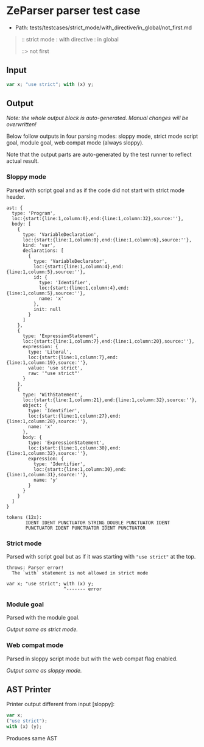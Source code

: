 # ZeParser parser test case

- Path: tests/testcases/strict_mode/with_directive/in_global/not_first.md

> :: strict mode : with directive : in global
>
> ::> not first

## Input

`````js
var x; "use strict"; with (x) y;
`````

## Output

_Note: the whole output block is auto-generated. Manual changes will be overwritten!_

Below follow outputs in four parsing modes: sloppy mode, strict mode script goal, module goal, web compat mode (always sloppy).

Note that the output parts are auto-generated by the test runner to reflect actual result.

### Sloppy mode

Parsed with script goal and as if the code did not start with strict mode header.

`````
ast: {
  type: 'Program',
  loc:{start:{line:1,column:0},end:{line:1,column:32},source:''},
  body: [
    {
      type: 'VariableDeclaration',
      loc:{start:{line:1,column:0},end:{line:1,column:6},source:''},
      kind: 'var',
      declarations: [
        {
          type: 'VariableDeclarator',
          loc:{start:{line:1,column:4},end:{line:1,column:5},source:''},
          id: {
            type: 'Identifier',
            loc:{start:{line:1,column:4},end:{line:1,column:5},source:''},
            name: 'x'
          },
          init: null
        }
      ]
    },
    {
      type: 'ExpressionStatement',
      loc:{start:{line:1,column:7},end:{line:1,column:20},source:''},
      expression: {
        type: 'Literal',
        loc:{start:{line:1,column:7},end:{line:1,column:19},source:''},
        value: 'use strict',
        raw: '"use strict"'
      }
    },
    {
      type: 'WithStatement',
      loc:{start:{line:1,column:21},end:{line:1,column:32},source:''},
      object: {
        type: 'Identifier',
        loc:{start:{line:1,column:27},end:{line:1,column:28},source:''},
        name: 'x'
      },
      body: {
        type: 'ExpressionStatement',
        loc:{start:{line:1,column:30},end:{line:1,column:32},source:''},
        expression: {
          type: 'Identifier',
          loc:{start:{line:1,column:30},end:{line:1,column:31},source:''},
          name: 'y'
        }
      }
    }
  ]
}

tokens (12x):
       IDENT IDENT PUNCTUATOR STRING_DOUBLE PUNCTUATOR IDENT
       PUNCTUATOR IDENT PUNCTUATOR IDENT PUNCTUATOR
`````

### Strict mode

Parsed with script goal but as if it was starting with `"use strict"` at the top.

`````
throws: Parser error!
  The `with` statement is not allowed in strict mode

var x; "use strict"; with (x) y;
                     ^------- error
`````


### Module goal

Parsed with the module goal.

_Output same as strict mode._

### Web compat mode

Parsed in sloppy script mode but with the web compat flag enabled.

_Output same as sloppy mode._

## AST Printer

Printer output different from input [sloppy]:

````js
var x;
("use strict");
with (x) (y);
````

Produces same AST
